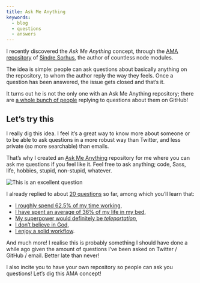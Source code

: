 ```yaml
---
title: Ask Me Anything
keywords:
  - blog
  - questions
  - answers
---
```


I recently discovered the _Ask Me Anything_ concept, through the [AMA repository](https://github.com/sindresorhus/ama) of [Sindre Sorhus](https://twitter.com/sindresorhus), the author of countless node modules.

The idea is simple: people can ask questions about basically anything on the repository, to whom the author reply the way they feels. Once a question has been answered, the issue gets closed and that’s it.

It turns out he is not the only one with an Ask Me Anything repository; there are [a whole bunch of people](https://github.com/sindresorhus/amas) replying to questions about them on GitHub!

## Let’s try this

I really dig this idea. I feel it’s a great way to know more about someone or to be able to ask questions in a more robust way than Twitter, and less private (so more searchable) than emails.

That’s why I created an [Ask Me Anything](https://github.com/KittyGiraudel/ama) repository for me where you can ask me questions if you feel like it. Feel free to ask anything; code, Sass, life, hobbies, stupid, non-stupid, whatever.

![This is an excellent question](https://media.giphy.com/media/dXICCcws9oxxK/giphy.gif)

I already replied to about [20 questions](https://github.com/KittyGiraudel/ama/issues?q=is%3Aissue+is%3Aclosed) so far, among which you’ll learn that:

- [I roughly spend 62.5% of my time working](https://github.com/KittyGiraudel/ama/issues/15),
- [I have spent an average of 36% of my life in my bed](https://github.com/KittyGiraudel/ama/issues/12),
- [My superpower would definitely be _teleportation_](https://github.com/KittyGiraudel/ama/issues/4),
- [I don’t believe in God](https://github.com/KittyGiraudel/ama/issues/14),
- [I enjoy a solid workflow](https://github.com/KittyGiraudel/ama/issues/17).

And much more! I realise this is probably something I should have done a while ago given the amount of questions I’ve been asked on Twitter / GitHub / email. Better late than never!

I also incite you to have your own repository so people can ask you questions! Let’s dig this AMA concept!
